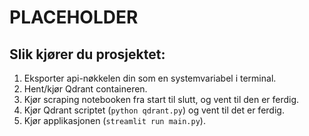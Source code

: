 # PLACEHOLDER

## Slik kjører du prosjektet:

1. Eksporter api-nøkkelen din som en systemvariabel i terminal.
2. Hent/kjør Qdrant containeren.
3. Kjør scraping notebooken fra start til slutt, og vent til den er ferdig.
4. Kjør Qdrant scriptet (`python qdrant.py`) og vent til det er ferdig.
5. Kjør applikasjonen (`streamlit run main.py`).
